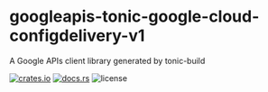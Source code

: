 # googleapis-tonic-google-cloud-configdelivery-v1

A Google APIs client library generated by tonic-build

[![crates.io](https://img.shields.io/crates/v/googleapis-tonic-google-cloud-configdelivery-v1)](https://crates.io/crates/googleapis-tonic-google-cloud-configdelivery-v1)
[![docs.rs](https://img.shields.io/docsrs/googleapis-tonic-google-cloud-configdelivery-v1)](https://docs.rs/googleapis-tonic-google-cloud-configdelivery-v1)
![license](https://img.shields.io/crates/l/googleapis-tonic-google-cloud-configdelivery-v1)
